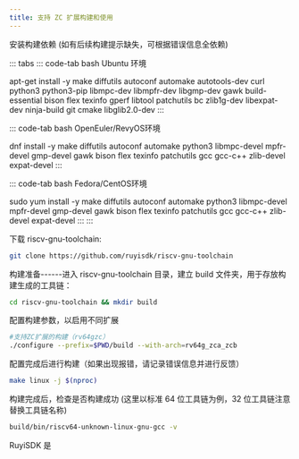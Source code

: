 ```yaml
---
title: 支持 ZC 扩展构建和使用
---
```


安装构建依赖 (如有后续构建提示缺失，可根据错误信息全依赖)

::: tabs
::: code-tab
bash Ubuntu 环境

apt-get install -y make diffutils autoconf automake autotools-dev curl
python3 python3-pip libmpc-dev libmpfr-dev libgmp-dev gawk
build-essential bison flex texinfo gperf libtool patchutils bc
zlib1g-dev libexpat-dev ninja-build git cmake libglib2.0-dev
:::

::: code-tab
bash OpenEuler/RevyOS环境

dnf install -y make diffutils autoconf automake python3 libmpc-devel
mpfr-devel gmp-devel gawk bison flex texinfo patchutils gcc gcc-c++
zlib-devel expat-devel
:::

::: code-tab
bash Fedora/CentOS环境

sudo yum install -y make diffutils autoconf automake python3
libmpc-devel mpfr-devel gmp-devel gawk bison flex texinfo patchutils gcc
gcc-c++ zlib-devel expat-devel
:::
:::

下载 riscv-gnu-toolchain:

``` bash
git clone https://github.com/ruyisdk/riscv-gnu-toolchain
```

构建准备------进入 riscv-gnu-toolchain 目录，建立 build 文件夹，用于存放构建生成的工具链：

``` bash
cd riscv-gnu-toolchain && mkdir build
```

配置构建参数，以启用不同扩展

``` bash
#支持ZC扩展的构建（rv64gzc）
./configure --prefix=$PWD/build --with-arch=rv64g_zca_zcb
```

配置完成后进行构建（如果出现报错，请记录错误信息并进行反馈）

``` bash
make linux -j $(nproc)
```

构建完成后，检查是否构建成功 (这里以标准 64 位工具链为例，32 位工具链注意替换工具链名称)

``` bash
build/bin/riscv64-unknown-linux-gnu-gcc -v
```

RuyiSDK 是
